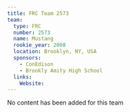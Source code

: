```yaml
---
title: FRC Team 2573
team:
  type: FRC
  number: 2573
  name: Mustang
  rookie_year: 2008
  location: Brooklyn, NY, USA
  sponsors:
    - ConEdison
    - Brookly Amity High School
  links:
    Website: 
---
```

No content has been added for this team